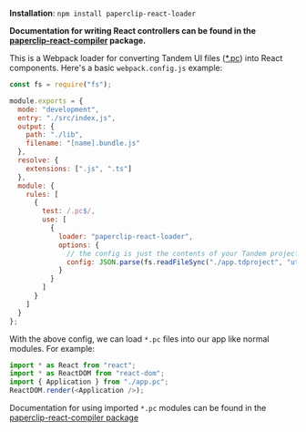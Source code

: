**Installation**: `npm install paperclip-react-loader`

**Documentation for writing React controllers can be found in the [paperclip-react-compiler](../paperclip-react-compiler) package.**

This is a Webpack loader for converting Tandem UI files ([\*.pc](../../documentation/ui-files.md)) into React components. Here's a basic `webpack.config.js` example:

```javascript
const fs = require("fs");

module.exports = {
  mode: "development",
  entry: "./src/index,js",
  output: {
    path: "./lib",
    filename: "[name].bundle.js"
  },
  resolve: {
    extensions: [".js", ".ts"]
  },
  module: {
    rules: [
      {
        test: /.pc$/,
        use: [
          {
            loader: "paperclip-react-loader",
            options: {
              // the config is just the contents of your Tandem project file.
              config: JSON.parse(fs.readFileSync("./app.tdproject", "utf8"))
            }
          }
        ]
      }
    ]
  }
};
```

With the above config, we can load `*.pc` files into our app like normal modules. For example:

```javascript
import * as React from "react";
import * as ReactDOM from "react-dom";
import { Application } from "./app.pc";
ReactDOM.render(<Application />);
```

Documentation for using imported `*.pc` modules can be found in the [paperclip-react-compiler package](../paperclip-react-compiler)
